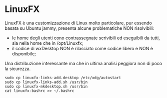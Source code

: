 # LinuxFX

LinuxFX è una customizzazione di Linux molto particolare, pur essendo basata su Ubuntu jammy, presenta alcune problematiche NON risolvibili:

* le home degli utenti cono contrassegnate scrivibili ed eseguibili da tutti, sia nella home che in /opt/Linuxfx;
* il codice di wxDesktop NON è rilasciato come codice libero e NON è disponibile;

Una distribuzione interessante ma che in ultima analisi peggiora non di poco la sicurezza.

```
sudo cp linuxfx-links-add.desktop /etc/xdg/autostart
sudo cp linuxfx-links-add.sh /usr/bin
sudo cp linuxfx-mkdesktop.sh /usr/bin
cat linuxfx-bashrc >> ~/.bashrc
```







